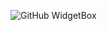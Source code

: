 ![GitHub WidgetBox](https://github-widgetbox.vercel.app/api/profile?username=Cyteon&data=followers,repositories,stars,commits&theme=darkmode)
